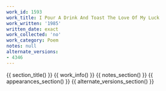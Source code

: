 ```yaml
---
work_id: 1593
work_title: I Pour A Drink And Toast The Love Of My Luck
work_written: '1985'
written_date: exact
work_collected: 'no'
work_category: Poem
notes: null
alternate_versions:
- 4346
---
```


{{ section_title() }}
{{ work_info() }}
{{ notes_section() }}
{{ appearances_section() }}
{{ alternate_versions_section() }}
